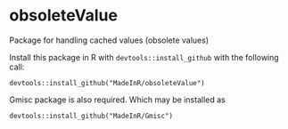 # obsoleteValue
Package for handling cached values (obsolete values)

Install this package in R with `devtools::install_github` with the following call:

    devtools::install_github("MadeInR/obsoleteValue")
Gmisc package is also required. Which may be installed as 

    devtools::install_github("MadeInR/Gmisc")
